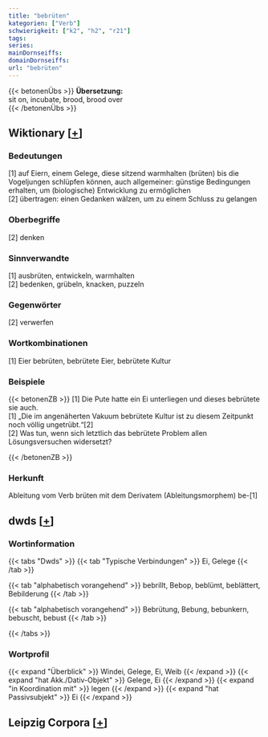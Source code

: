 ```yaml
---
title: "bebrüten"
kategorien: ["Verb"]
schwierigkeit: ["k2", "h2", "r21"]
tags:
series:
mainDornseiffs:
domainDornseiffs:
url: "bebrüten"
---
```


{{< betonenÜbs >}}
**Übersetzung:**  
sit on, incubate, brood, brood over  
{{< /betonenÜbs >}}

## Wiktionary [[+](https://de.wiktionary.org/wiki/bebrüten)]

### Bedeutungen
[1] auf Eiern, einem Gelege, diese sitzend warmhalten (brüten) bis die Vogeljungen schlüpfen können, auch allgemeiner: günstige Bedingungen erhalten, um (biologische) Entwicklung zu ermöglichen  
[2] übertragen: einen Gedanken wälzen, um zu einem Schluss zu gelangen  

### Oberbegriffe
[2] denken  

### Sinnverwandte
[1] ausbrüten, entwickeln, warmhalten  
[2] bedenken, grübeln, knacken, puzzeln  

### Gegenwörter
[2] verwerfen  

### Wortkombinationen
[1] Eier bebrüten, bebrütete Eier, bebrütete Kultur  

### Beispiele
{{< betonenZB >}}
[1] Die Pute hatte ein Ei unterliegen und dieses bebrütete sie auch.  
[1] „Die im angenäherten Vakuum bebrütete Kultur ist zu diesem Zeitpunkt noch völlig ungetrübt.“[2]  
[2] Was tun, wenn sich letztlich das bebrütete Problem allen Lösungsversuchen widersetzt?  

{{< /betonenZB >}}
### Herkunft
Ableitung vom Verb brüten mit dem Derivatem (Ableitungsmorphem) be-[1]  



## dwds [[+](https://www.dwds.de/wb/bebrüten)]

### Wortinformation
{{< tabs "Dwds" >}}
{{< tab "Typische Verbindungen" >}}
Ei, Gelege
{{< /tab >}}

{{< tab "alphabetisch vorangehend" >}}
bebrillt, Bebop, beblümt, beblättert, Bebilderung
{{< /tab >}}

{{< tab "alphabetisch vorangehend" >}}
Bebrütung, Bebung, bebunkern, bebuscht, bebust
{{< /tab >}}

{{< /tabs >}}

### Wortprofil
{{< expand "Überblick" >}} Windei, Gelege, Ei, Weib {{< /expand >}}
{{< expand "hat Akk./Dativ-Objekt" >}} Gelege, Ei {{< /expand >}}
{{< expand "in Koordination mit" >}} legen {{< /expand >}}
{{< expand "hat Passivsubjekt" >}} Ei {{< /expand >}}

## Leipzig Corpora [[+](https://corpora.uni-leipzig.de/en/res?word=bebrüten&corpusId=deu_newscrawl-public_2018)]


